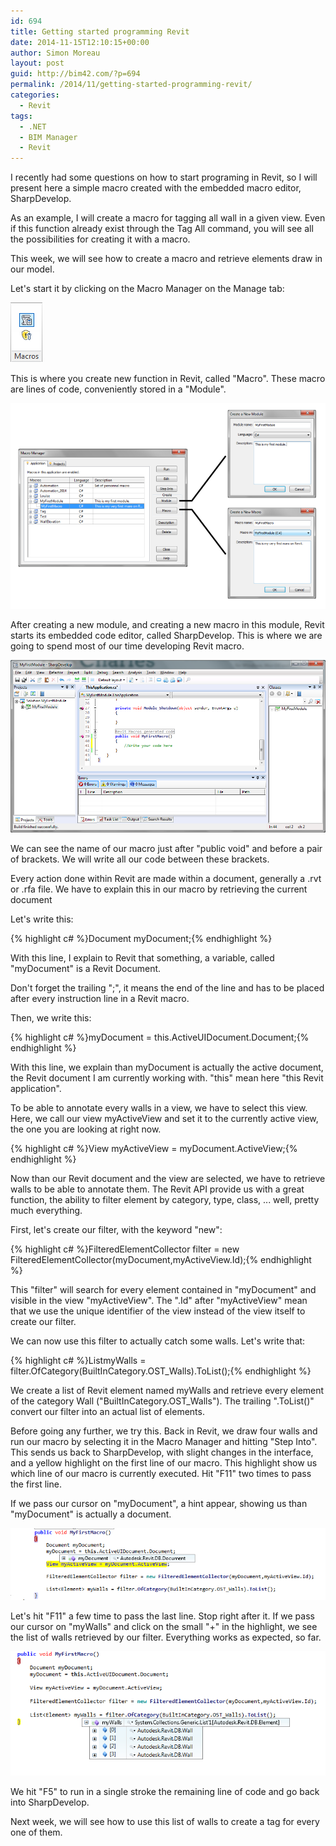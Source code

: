 ```yaml
---
id: 694
title: Getting started programming Revit
date: 2014-11-15T12:10:15+00:00
author: Simon Moreau
layout: post
guid: http://bim42.com/?p=694
permalink: /2014/11/getting-started-programming-revit/
categories:
  - Revit
tags:
  - .NET
  - BIM Manager
  - Revit
---
```

I recently had some questions on how to start programing in Revit, so I will present here a simple macro created with the embedded macro editor, SharpDevelop.

As an example, I will create a macro for tagging all wall in a given view. Even if this function already exist through the Tag All command, you will see all the possibilities for creating it with a macro.

This week, we will see how to create a macro and retrieve elements draw in our model.

Let's start it by clicking on the Macro Manager on the Manage tab:

![01-MacroEditor](/assets/2014/11/01-MacroEditor.png)

This is where you create new function in Revit, called "Macro". These macro are lines of code, conveniently stored in a "Module".

![02-MacroEditor-Interface](/assets/2014/11/02-MacroEditor-Interface.png)

After creating a new module, and creating a new macro in this module, Revit starts its embedded code editor, called SharpDevelop. This is where we are going to spend most of our time developing Revit macro.

![03-SharpDevelop](/assets/2014/11/03-SharpDevelop.png)

We can see the name of our macro just after "public void" and before a pair of brackets. We will write all our code between these brackets.

Every action done within Revit are made within a document, generally a .rvt or .rfa file. We have to explain this in our macro by retrieving the current document

Let's write this:

{% highlight c# %}Document myDocument;{% endhighlight %}

With this line, I explain to Revit that something, a variable, called "myDocument" is a Revit Document.

Don't forget the trailing ";", it means the end of the line and has to be placed after every instruction line in a Revit macro.

Then, we write this:

{% highlight c# %}myDocument = this.ActiveUIDocument.Document;{% endhighlight %}

With this line, we explain than myDocument is actually the active document, the Revit document I am currently working with. "this" mean here "this Revit application".

To be able to annotate every walls in a view, we have to select this view. Here, we call our view myActiveView and set it to the currently active view, the one you are looking at right now.

{% highlight c# %}View myActiveView = myDocument.ActiveView;{% endhighlight %}

Now than our Revit document and the view are selected, we have to retrieve walls to be able to annotate them. The Revit API provide us with a great function, the ability to filter element by category, type, class, ...  well, pretty much everything.

First, let's create our filter, with the keyword "new":

{% highlight c# %}FilteredElementCollector filter 
= new FilteredElementCollector(myDocument,myActiveView.Id);{% endhighlight %}

This "filter" will search for every element contained in "myDocument" and visible in the view "myActiveView". The ".Id" after "myActiveView" mean that we use the unique identifier of the view instead of the view itself to create our filter.

We can now use this filter to actually catch some walls. Let's write that:

{% highlight c# %}List<Element>myWalls 
= filter.OfCategory(BuiltInCategory.OST_Walls).ToList();{% endhighlight %}

We create a list of Revit element named myWalls and retrieve every element of the category Wall ("BuiltInCategory.OST_Walls"). The trailing ".ToList()" convert our filter into an actual list of elements.

Before going any further, we try this. Back in Revit, we draw four walls and run our macro by selecting it in the Macro Manager and hitting "Step Into". This sends us back to SharpDevelop, with slight changes in the interface, and a yellow highlight on the first line of our macro. This highlight show us which line of our macro is currently executed. Hit "F11" two times to pass the first line.

If we pass our cursor on "myDocument", a hint appear, showing us than "myDocument" is actually a document.

![05-ocument-Hint](/assets/2014/11/05-ocument-Hint.png)

Let's hit "F11" a few time to pass the last line. Stop right after it. If we pass our cursor on "myWalls" and click on the small "+" in the highlight, we see the list of walls retrieved by our filter. Everything works as expected, so far.

![06-Walls-Hint](/assets/2014/11/06-Walls-Hint.png)

We hit "F5" to run in a single stroke the remaining line of code and go back into SharpDevelop.

Next week, we will see how to use this list of walls to create a tag for every one of them.